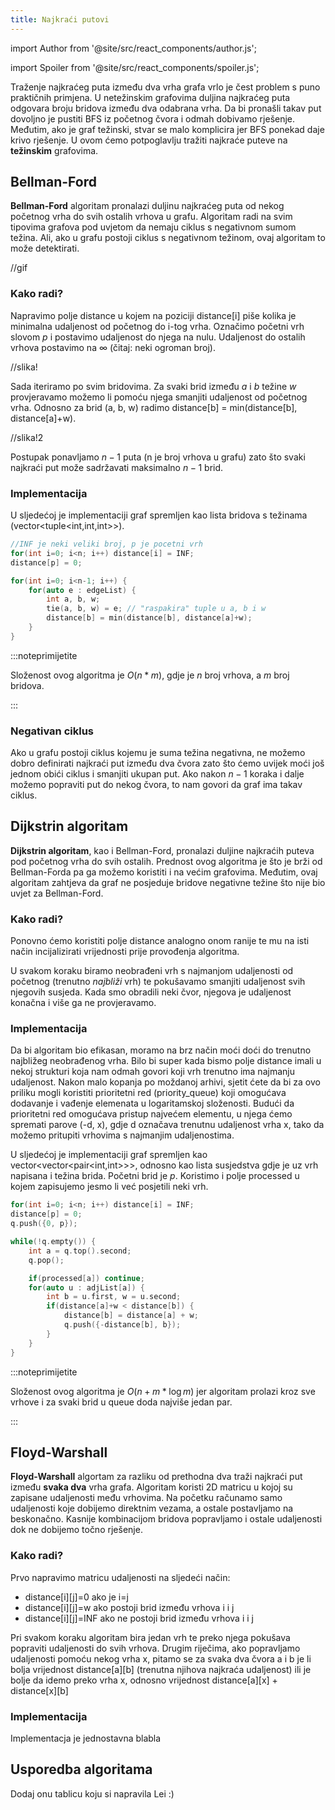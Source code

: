 ```yaml
---
title: Najkraći putovi
---
```


import Author from '@site/src/react_components/author.js';

import Spoiler from '@site/src/react_components/spoiler.js';

<Author authorName='Maja Milas' githubUsername='javascript-m'/>

Traženje najkraćeg puta između dva vrha grafa vrlo je čest problem s puno praktičnih primjena. U netežinskim grafovima duljina najkraćeg puta odgovara broju bridova između dva odabrana vrha. Da bi pronašli takav put dovoljno je pustiti BFS iz početnog čvora i odmah dobivamo rješenje. Međutim, ako je graf težinski, stvar se malo komplicira jer BFS ponekad daje krivo rješenje. U ovom ćemo potpoglavlju tražiti najkraće puteve na **težinskim** grafovima.

## Bellman-Ford

**Bellman-Ford** algoritam pronalazi duljinu najkraćeg puta od nekog početnog vrha do svih ostalih vrhova u grafu. Algoritam radi na svim tipovima grafova pod uvjetom da nemaju ciklus s negativnom sumom težina. Ali, ako u grafu postoji ciklus s negativnom težinom, ovaj algoritam to može detektirati.

//gif

### Kako radi?

Napravimo polje distance u kojem na poziciji distance[i] piše kolika je minimalna udaljenost od početnog do i-tog vrha. Označimo početni vrh slovom $p$ i postavimo udaljenost do njega na nulu. Udaljenost do ostalih vrhova postavimo na $\infty$ (čitaj: neki ogroman broj).

//slika!

Sada iteriramo po svim bridovima. Za svaki brid između $a$ i $b$ težine $w$ provjeravamo možemo li pomoću njega smanjiti udaljenost od početnog vrha. Odnosno za brid (a, b, w) radimo distance[b] = min(distance[b], distance[a]+w).

//slika!2

Postupak ponavljamo $n-1$ puta (n je broj vrhova u grafu) zato što svaki najkraći put može sadržavati maksimalno $n-1$ brid.

### Implementacija

U sljedećoj je implementaciji graf spremljen kao lista bridova s težinama (vector<tuple<int,int,int>>).

```cpp
//INF je neki veliki broj, p je pocetni vrh
for(int i=0; i<n; i++) distance[i] = INF;
distance[p] = 0;

for(int i=0; i<n-1; i++) {
    for(auto e : edgeList) {
        int a, b, w;
        tie(a, b, w) = e; // "raspakira" tuple u a, b i w
        distance[b] = min(distance[b], distance[a]+w);
    }
}

```

:::noteprimijetite

Složenost ovog algoritma je $O(n*m)$, gdje je $n$ broj vrhova, a $m$ broj bridova.

:::

### Negativan ciklus

Ako u grafu postoji ciklus kojemu je suma težina negativna, ne možemo dobro definirati najkraći put između dva čvora zato što ćemo uvijek moći još jednom obići ciklus i smanjiti ukupan put. Ako nakon $n-1$ koraka i dalje možemo popraviti put do nekog čvora, to nam govori da graf ima takav ciklus.

## Dijkstrin algoritam

**Dijkstrin algoritam**, kao i Bellman-Ford, pronalazi duljine najkraćih puteva pod početnog vrha do svih ostalih. Prednost ovog algoritma je što je brži od Bellman-Forda pa ga možemo koristiti i na većim grafovima. Međutim, ovaj algoritam zahtjeva da graf ne posjeduje bridove negativne težine što nije bio uvjet za Bellman-Ford.

### Kako radi?

Ponovno ćemo koristiti polje distance analogno onom ranije te mu na isti način incijalizirati vrijednosti prije provođenja algoritma.

U svakom koraku biramo neobrađeni vrh s najmanjom udaljenosti od početnog (trenutno _najbliži_ vrh) te pokušavamo smanjiti udaljenost svih njegovih susjeda. Kada smo obradili neki čvor, njegova je udaljenost konačna i više ga ne provjeravamo.

### Implementacija

Da bi algoritam bio efikasan, moramo na brz način moći doći do trenutno najbližeg neobrađenog vrha. Bilo bi super kada bismo polje distance imali u nekoj strukturi koja nam odmah govori koji vrh trenutno ima najmanju udaljenost. Nakon malo kopanja po moždanoj arhivi, sjetit ćete da bi za ovo priliku mogli koristiti prioritetni red (priority_queue) koji omogućava dodavanje i vađenje elemenata u logaritamskoj složenosti. Budući da prioritetni red omogućava pristup najvećem elementu, u njega ćemo spremati parove (-d, x), gdje d označava trenutnu udaljenost vrha x, tako da možemo pritupiti vrhovima s najmanjim udaljenostima.

U sljedećoj je implementaciji graf spremljen kao vector<vector<pair<int,int>>>, odnosno kao lista susjedstva gdje je uz vrh napisana i težina brida. Početni brid je $p$. Koristimo i polje processed u kojem zapisujemo jesmo li već posjetili neki vrh.

```cpp
for(int i=0; i<n; i++) distance[i] = INF;
distance[p] = 0;
q.push({0, p});

while(!q.empty()) {
    int a = q.top().second;
    q.pop();

    if(processed[a]) continue;
    for(auto u : adjList[a]) {
        int b = u.first, w = u.second;
        if(distance[a]+w < distance[b]) {
            distance[b] = distance[a] + w;
            q.push({-distance[b], b});
        }
    }
}

```

:::noteprimijetite

Složenost ovog algoritma je $O(n+m*\log{m})$ jer algoritam prolazi kroz sve vrhove i za svaki brid u queue doda najviše jedan par.

:::

## Floyd-Warshall

**Floyd-Warshall** algortam za razliku od prethodna dva traži najkraći put između **svaka dva** vrha grafa. Algoritam koristi 2D matricu u kojoj su zapisane udaljenosti među vrhovima. Na početku računamo samo udaljenosti koje dobijemo direktnim vezama, a ostale postavljamo na beskonačno. Kasnije kombinacijom bridova popravljamo i ostale udaljenosti dok ne dobijemo točno rješenje.

### Kako radi?

Prvo napravimo matricu udaljenosti na sljedeći način:

-   distance[i][j]=0 ako je i=j
-   distance[i][j]=w ako postoji brid između vrhova i i j
-   distance[i][j]=INF ako ne postoji brid između vrhova i i j

Pri svakom koraku algoritam bira jedan vrh te preko njega pokušava popraviti udaljenosti do svih vrhova. Drugim riječima, ako popravljamo udaljenosti pomoću nekog vrha x, pitamo se za svaka dva čvora a i b je li bolja vrijednost distance[a][b] (trenutna njihova najkraća udaljenost) ili je bolje da idemo preko vrha x, odnosno vrijednost distance[a][x] + distance[x][b]

### Implementacija

Implementacja je jednostavna blabla

## Usporedba algoritama

Dodaj onu tablicu koju si napravila Lei :)
